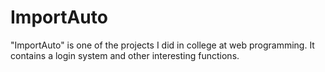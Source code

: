 # ImportAuto
"ImportAuto" is one of the projects I did in college at web programming. It contains a login system and other interesting functions.
